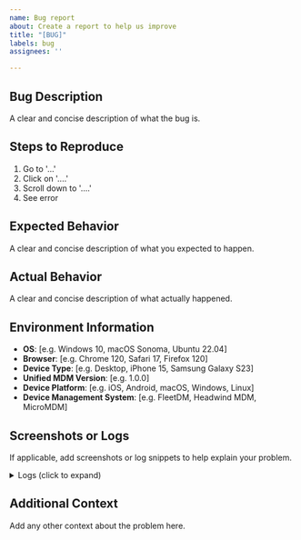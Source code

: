```yaml
---
name: Bug report
about: Create a report to help us improve
title: "[BUG]"
labels: bug
assignees: ''

---
```


## Bug Description
A clear and concise description of what the bug is.

## Steps to Reproduce
1. Go to '...'
2. Click on '....'
3. Scroll down to '....'
4. See error

## Expected Behavior
A clear and concise description of what you expected to happen.

## Actual Behavior
A clear and concise description of what actually happened.

## Environment Information
- **OS**: [e.g. Windows 10, macOS Sonoma, Ubuntu 22.04]
- **Browser**: [e.g. Chrome 120, Safari 17, Firefox 120]
- **Device Type**: [e.g. Desktop, iPhone 15, Samsung Galaxy S23]
- **Unified MDM Version**: [e.g. 1.0.0]
- **Device Platform**: [e.g. iOS, Android, macOS, Windows, Linux]
- **Device Management System**: [e.g. FleetDM, Headwind MDM, MicroMDM]

## Screenshots or Logs
If applicable, add screenshots or log snippets to help explain your problem.

<details>
<summary>Logs (click to expand)</summary>

```
Paste your logs here
```
</details>

## Additional Context
Add any other context about the problem here.
